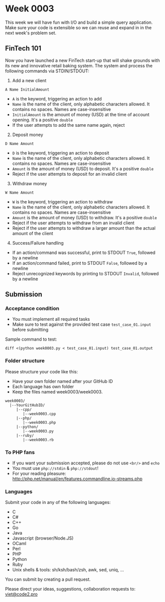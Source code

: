 # Week 0003

This week we will have fun with I/O and build a simple query application. Make sure your code is extensible so we can reuse and expand in in the next week's problem set.

## FinTech 101

Now you have launched a new FinTech start-up that will shake grounds with its new and innovative retail baking system. The system and process the following commands via STDIN/STDOUT:

1. Add a new client

```
A Name InitialAmount
```

* `A` is the keyword, triggering an action to add
* `Name` is the name of the client, only alphabetic characters allowed. It contains no spaces. Names are case-insensitive
* `InitialAmount` is the amount of money (USD) at the time of account opening. It's a positive `double`
* If the user attempts to add the same name again, reject

2. Deposit money

```
D Name Amount
```

* `D` is the keyword, triggering an action to deposit
* `Name` is the name of the client, only alphabetic characters allowed. It contains no spaces. Names are case-insensitive
* `Amount` is the amount of money (USD) to deposit. It's a positive `double`
* Reject if the user attempts to deposit for an invalid client

3. Withdraw money

```
W Name Amount
```

* `W` is the keyword, triggering an action to withdraw
* `Name` is the name of the client, only alphabetic characters allowed. It contains no spaces. Names are case-insensitive
* `Amount` is the amount of money (USD) to withdraw. It's a positive `double`
* Reject if the user attempts to withdraw from an invalid client
* Reject if the user attempts to withdraw a larger amount than the actual amount of the client

4. Success/Failure handling

* If an action/command was successful, print to STDOUT `True`, followed by a newline
* If an action/command failed, print to STDOUT `False`, followed by a newline
* Reject unrecognized keywords by printing to STDOUT `Invalid`, followed by a newline

## Submission

### Acceptance condition

* You must implement all required tasks
* Make sure to test against the provided test case `test_case_01.input` before submitting

Sample command to test:

```
diff <(python week0003.py < test_case_01.input) test_case_01.output
```

### Folder structure

Please structure your code like this:

* Have your own folder named after your GitHub ID
* Each language has own folder
* Keep the files named week0003/week0003.<language>

```
week0003/
  |--YourGitHubID/
     |--cpp/
        |--week0003.cpp
     |--php/
        |--week0003.php
     |--python/
        |--week0003.py
     |--ruby/
        |--week0003.rb
```

### To PHP fans

* If you want your submission accepted, please do not use `<br/>` and `echo`
* You must use `php://stdin` & `php://stdout`!
* For your reading pleasure: http://php.net/manual/en/features.commandline.io-streams.php

### Languages

Submit your code in any of the following languages:

* C
* C#
* C++
* Go
* Java
* Javascript (browser/Node.JS)
* OCaml
* Perl
* PHP
* Python
* Ruby
* Unix shells & tools: sh/ksh/bash/zsh, awk, sed, uniq, ...

You can submit by creating a pull request.

Please direct your ideas, suggestions, collaboration requests to: viet@code2.pro
